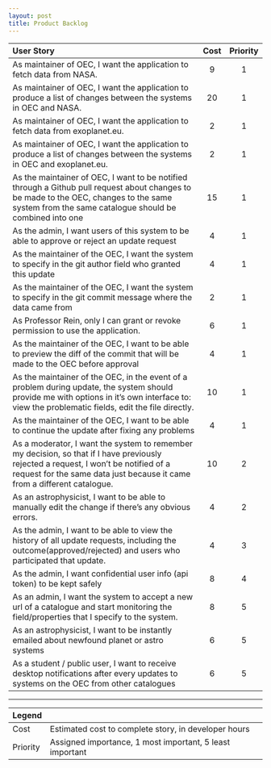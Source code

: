```yaml
---
layout: post
title: Product Backlog
---
```

|**User Story**|**Cost**|**Priority**|
| :----------- |:----:|  :---:  |
| As maintainer of OEC, I want the application to fetch data from NASA. | 9 | 1 |
| As maintainer of OEC, I want the application to produce a list of changes between the systems in OEC and NASA. | 20 | 1 |
| As maintainer of OEC, I want the application to fetch data from exoplanet.eu. | 2 | 1 |
| As maintainer of OEC, I want the application to produce a list of changes between the systems in OEC and exoplanet.eu. | 2 | 1 |
| As the maintainer of OEC, I want to be notified through a Github pull request about changes to be made to the OEC, changes to the same system from the same catalogue should be combined into one | 15 | 1 |
| As the admin, I want users of this system to be able to approve or reject an update request | 4 | 1 |
| As the maintainer of the OEC, I want the system to specify in the git author field who granted this update | 4 | 1 |
| As the maintainer of the OEC, I want the system to specify in the git commit message where the data came from | 2 | 1 |
|As Professor Rein, only I can grant or revoke permission to use the application.| 6 | 1 |
|As the maintainer of the OEC, I want to be able to preview the diff of the commit that will be made to the OEC before approval| 4 | 1 |
|As the maintainer of the OEC, in the event of a problem during update, the system should provide me with options in it’s own interface to: view the problematic fields, edit the file directly.| 10 | 1 |
|As the maintainer of the OEC, I want to be able to continue the update after fixing any problems| 4 | 1 |
|As a moderator, I want the system to remember my decision, so that if I have previously rejected a request, I won’t be notified of a request for the same data just because it came from a different catalogue.| 10 | 2 |
|As an astrophysicist, I want to be able to manually edit the change if there’s any obvious errors.| 4 | 2 |
|As the admin, I want to be able to view the history of all update requests, including the outcome(approved/rejected) and users who participated that update.| 4 | 3 |
|As the admin, I want confidential user info (api token) to be kept safely| 8 | 4 |
|As an admin, I want the system to accept a new url of a catalogue and start monitoring the field/properties that I specify to the system.| 8 | 5 |
|As an astrophysicist, I want to be instantly emailed about newfound planet or astro systems| 6 | 5 |
|As a student / public user, I want to receive desktop notifications after every updates to systems on the OEC from other catalogues| 6 | 5 |

---

|**Legend**||
|:---|:---|
|Cost|Estimated cost to complete story, in developer hours|
|Priority|Assigned importance, 1 most important, 5 least important|